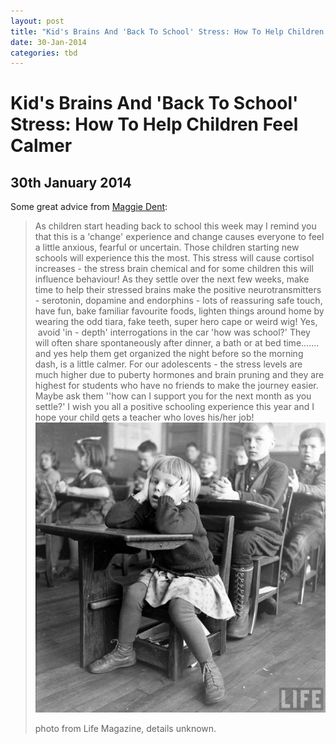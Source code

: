 ```yaml
---
layout: post
title: "Kid's Brains And 'Back To School' Stress: How To Help Children Feel Calmer"
date: 30-Jan-2014
categories: tbd
---
```


# Kid's Brains And 'Back To School' Stress: How To Help Children Feel Calmer

## 30th January 2014

Some great advice from <a href="http://www.maggiedent.com/">Maggie Dent</a>:

<blockquote>As children start heading back to school this week may I remind you that this is a 'change' experience and change causes everyone to feel a little anxious,   fearful or uncertain. Those children starting new schools will experience this the most. This stress will cause cortisol increases - the stress brain chemical and for some children this will influence behaviour! As they settle over the next few weeks, make time to help their stressed brains make the positive neurotransmitters - serotonin, dopamine and endorphins - lots of reassuring safe touch, have fun, bake familiar favourite foods, lighten things around home by wearing the odd tiara, fake teeth, super hero cape or weird wig! Yes,  avoid 'in - depth' interrogations in the car 'how was school?' They will often share spontaneously after dinner, a bath or at bed time....... and yes help them get organized the night before so the morning dash, is a little calmer. For our adolescents - the stress levels are much higher due to puberty hormones and brain pruning and they are highest for students who have no friends to make the journey easier. Maybe ask them ''how can I support you for the next month as you settle?' I wish you all a positive schooling experience this year and I hope your child gets a teacher who loves his/her job!

<img class="photo-horiz" src="/images/2014/01/e546ea9d28f8f6d42c6cd2abe456a35c.jpg" />

photo from Life Magazine, details unknown.

</blockquote>
